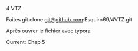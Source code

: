 4 VTZ

Faites git clone git@github.com:Esquiro69/4VTZ.git

Après ouvrer le fichier avec typora

Current: Chap 5